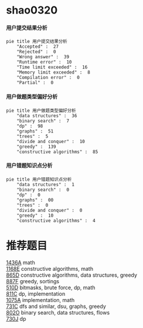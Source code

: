 # shao0320

<!-- tabs:start -->



#### **用户提交结果分析**

```mermaid
pie title 用户提交结果分析
    "Accepted" :  27
    "Rejected" :  0
    "Wrong answer" :  39
    "Runtime error" :  10
    "Time limit exceeded" :  16
    "Memory limit exceeded" :  8
    "Compilation error" :  0
    "Partial" :  0
```

#### **用户做题类型偏好分析**

```mermaid
pie title 用户做题类型偏好分析
    "data structures" :  36
    "binary search" :  7
    "dp" :  98
    "graphs" :  51
    "trees" :  5
    "divide and conquer" :  10
    "greedy" :  139
    "constructive algorithms" :  85
```
#### **用户错题知识点分析**

```mermaid
pie title 用户错题知识点分析
    "data structures" :  1
    "binary search" :  0
    "dp" :  0
    "graphs" :  00
    "trees" :  0
    "divide and conquer" :  0
    "greedy" :  10
    "constructive algorithms" :  4
```



<!-- tabs:end -->
# 推荐题目
[1436A](https://codeforces.com/contest/1436/problem/A)		math		  
[1168E](https://codeforces.com/contest/1168/problem/E)		constructive algorithms,
                        math		  
[865D](https://codeforces.com/contest/865/problem/D)		constructive algorithms,
                        data structures,
                        greedy		  
[887F](https://codeforces.com/contest/887/problem/F)		greedy,
                        sortings		  
[510D](https://codeforces.com/contest/510/problem/D)		bitmasks,
                        brute force,
                        dp,
                        math		  
[811C](https://codeforces.com/contest/811/problem/C)		dp,
                        implementation		  
[1075A](https://codeforces.com/contest/1075/problem/A)		implementation,
                        math		  
[731C](https://codeforces.com/contest/731/problem/C)		dfs and similar,
                        dsu,
                        graphs,
                        greedy		  
[802O](https://codeforces.com/contest/802/problem/O)		binary search,
                        data structures,
                        flows		  
[730J](https://codeforces.com/contest/730/problem/J)		dp		  
